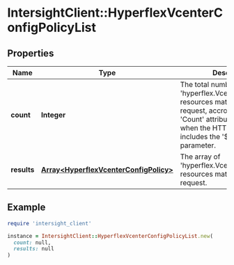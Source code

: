 # IntersightClient::HyperflexVcenterConfigPolicyList

## Properties

| Name | Type | Description | Notes |
| ---- | ---- | ----------- | ----- |
| **count** | **Integer** | The total number of &#39;hyperflex.VcenterConfigPolicy&#39; resources matching the request, accross all pages. The &#39;Count&#39; attribute is included when the HTTP GET request includes the &#39;$inlinecount&#39; parameter. | [optional] |
| **results** | [**Array&lt;HyperflexVcenterConfigPolicy&gt;**](HyperflexVcenterConfigPolicy.md) | The array of &#39;hyperflex.VcenterConfigPolicy&#39; resources matching the request. | [optional] |

## Example

```ruby
require 'intersight_client'

instance = IntersightClient::HyperflexVcenterConfigPolicyList.new(
  count: null,
  results: null
)
```

